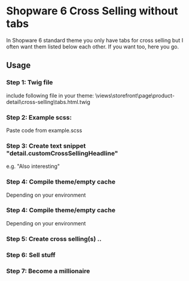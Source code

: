 # Shopware 6 Cross Selling without tabs
In Shopware 6 standard theme you only have tabs for cross selling but I often want them listed below each other. If you want too, here you go.

## Usage

### Step 1: Twig file 
include following file in your theme:
\views\storefront\page\product-detail\cross-selling\tabs.html.twig
	

### Step 2: Example scss:
Paste code from example.scss

### Step 3:	Create text snippet "detail.customCrossSellingHeadline" 
e.g. "Also interesting"

### Step 4:	Compile theme/empty cache
Depending on your environment

### Step 4:	Compile theme/empty cache
Depending on your environment

### Step 5:	Create cross selling(s) ..

### Step 6: Sell stuff

### Step 7: Become a millionaire